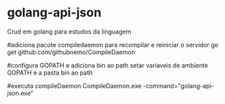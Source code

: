 # golang-api-json

Crud em golang para estudos da linguagem

#adiciona pacote compiledaemon para recompilar e reiniciar o servidor
go get github.com/githubnemo/CompileDaemon

#configura GOPATH e adiciona bin ao path
setar variaveis de ambiente GOPATH e a pasta bin ao path

#executa compileDaemon
CompileDaemon.exe -command="golang-api-json.exe"

